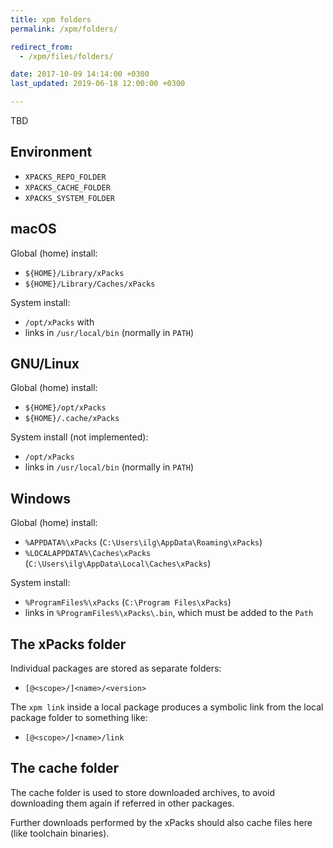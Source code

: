 ```yaml
---
title: xpm folders
permalink: /xpm/folders/

redirect_from:
  - /xpm/files/folders/

date: 2017-10-09 14:14:00 +0300
last_updated: 2019-06-18 12:00:00 +0300

---
```


TBD

## Environment

* `XPACKS_REPO_FOLDER`
* `XPACKS_CACHE_FOLDER`
* `XPACKS_SYSTEM_FOLDER`

## macOS

Global (home) install:

* `${HOME}/Library/xPacks`
* `${HOME}/Library/Caches/xPacks`

System install:

* `/opt/xPacks` with 
* links in `/usr/local/bin` (normally in `PATH`)

## GNU/Linux

Global (home) install:

* `${HOME}/opt/xPacks`
* `${HOME}/.cache/xPacks`

System install (not implemented):

* `/opt/xPacks` 
* links in `/usr/local/bin` (normally in `PATH`)

## Windows

Global (home) install:

* `%APPDATA%\xPacks` (`C:\Users\ilg\AppData\Roaming\xPacks`)
* `%LOCALAPPDATA%\Caches\xPacks` (`C:\Users\ilg\AppData\Local\Caches\xPacks`)

System install:

* `%ProgramFiles%\xPacks` (`C:\Program Files\xPacks`)
* links in `%ProgramFiles%\xPacks\.bin`, which must be added to the `Path`

## The xPacks folder

Individual packages are stored as separate folders:

* `[@<scope>/]<name>/<version>`

The `xpm link` inside a local package produces a symbolic link from the local package folder to something like:

* `[@<scope>/]<name>/link`

## The cache folder

The cache folder is used to store downloaded archives, to avoid downloading them again if referred in other packages.

Further downloads performed by the xPacks should also cache files here (like toolchain binaries).


